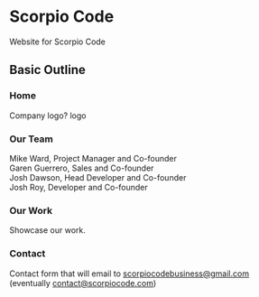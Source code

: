 # Scorpio Code
Website for Scorpio Code

## Basic Outline
### Home

Company logo?
logo

### Our Team  
Mike Ward, Project Manager and Co-founder  
Garen Guerrero, Sales and Co-founder  
Josh Dawson, Head Developer and Co-founder  
Josh Roy, Developer and Co-founder  

### Our Work
Showcase our work.

### Contact
Contact form that will email to scorpiocodebusiness@gmail.com  
(eventually contact@scorpiocode.com)

